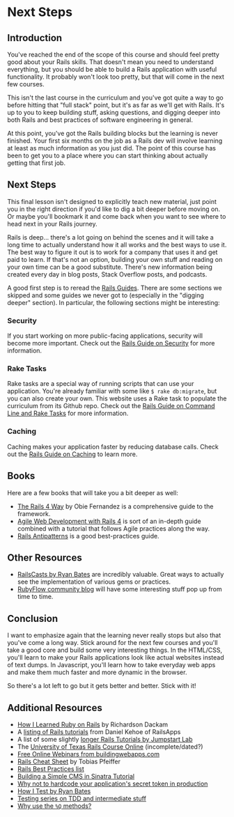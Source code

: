 # Next Steps

## Introduction

You've reached the end of the scope of this course and should feel pretty good about your Rails skills.  That doesn't mean you need to understand everything, but you should be able to build a Rails application with useful functionality.  It probably won't look too pretty, but that will come in the next few courses.

This isn't the last course in the curriculum and you've got quite a way to go before hitting that "full stack" point, but it's as far as we'll get with Rails.  It's up to you to keep building stuff, asking questions, and digging deeper into both Rails and best practices of software engineering in general.

At this point, you've got the Rails building blocks but the learning is never finished.  Your first six months on the job as a Rails dev will involve learning at least as much information as you just did.  The point of this course has been to get you to a place where you can start thinking about actually getting that first job.  

## Next Steps 

This final lesson isn't designed to explicitly teach new material, just point you in the right direction if you'd like to dig a bit deeper before moving on.  Or maybe you'll bookmark it and come back when you want to see where to head next in your Rails journey.  

Rails is deep... there's a lot going on behind the scenes and it will take a long time to actually understand how it all works and the best ways to use it.  The best way to figure it out is to work for a company that uses it and get paid to learn.  If that's not an option, building your own stuff and reading on your own time can be a good substitute.  There's new information being created every day in blog posts, Stack Overflow posts, and podcasts.  

A good first step is to reread the [Rails Guides](http://guides.rubyonrails.org/index.html).  There are some sections we skipped and some guides we never got to (especially in the "digging deeper" section).  In particular, the following sections might be interesting:

### Security

If you start working on more public-facing applications, security will become more important.  Check out the [Rails Guide on Security](http://guides.rubyonrails.org/security.html) for more information.

### Rake Tasks

Rake tasks are a special way of running scripts that can use your application.  You're already familiar with some like `$ rake db:migrate`, but you can also create your own.  This website uses a Rake task to populate the curriculum from its Github repo.  Check out the [Rails Guide on Command Line and Rake Tasks](http://guides.rubyonrails.org/command_line.html) for more information.

### Caching

Caching makes your application faster by reducing database calls.  Check out the [Rails Guide on Caching](http://guides.rubyonrails.org/caching_with_rails.html) to learn more.

## Books

Here are a few books that will take you a bit deeper as well:

* [The Rails 4 Way](https://leanpub.com/tr4w) by Obie Fernandez is a comprehensive guide to the framework.
* [Agile Web Development with Rails 4](http://pragprog.com/book/rails4/agile-web-development-with-rails-4) is sort of an in-depth guide combined with a tutorial that follows Agile practices along the way.
* [Rails Antipatterns](http://www.amazon.com/Rails-AntiPatterns-Refactoring-Addison-Wesley-Professional/dp/0321604814) is a good best-practices guide.

## Other Resources

* [RailsCasts by Ryan Bates](http://railscasts.com/) are incredibly valuable.  Great ways to actually see the implementation of various gems or practices.
* [RubyFlow community blog](http://www.rubyflow.com/) will have some interesting stuff pop up from time to time.

## Conclusion

I want to emphasize again that the learning never really stops but also that you've come a long way.  Stick around for the next few courses and you'll take a good core and build some very interesting things.  In the HTML/CSS, you'll learn to make your Rails applications look like actual websites instead of text dumps.  In Javascript, you'll learn how to take everyday web apps and make them much faster and more dynamic in the browser.  

So there's a lot left to go but it gets better and better.  Stick with it!

## Additional Resources

* [How I Learned Ruby on Rails](https://medium.com/how-i-learned-ruby-rails/e08c94e2a51e) by Richardson Dackam
* A [listing of Rails tutorials](https://tutorials.railsapps.org/rails-tutorial) from Daniel Kehoe of RailsApps
* A list of some slightly [longer Rails Tutorials by Jumpstart Lab](http://tutorials.jumpstartlab.com/)
* The [University of Texas Rails Course Online](http://schneems.com/ut-rails) (incomplete/dated?)
* [Free Online Webinars from buildingwebapps.com](http://www.buildingwebapps.com/)
* [Rails Cheat Sheet](http://pragtob.github.io/rails-beginner-cheatsheet/index.html) by Tobias Pfeiffer
* [Rails Best Practices list](http://rails-bestpractices.com/)
* [Building a Simple CMS in Sinatra Tutorial](http://www.sitepoint.com/a-simple-content-management-system-in-sinatra/)
* [Why not to hardcode your application's secret token in production](http://daniel.fone.net.nz/blog/2013/05/20/a-better-way-to-manage-the-rails-secret-token/)
* [How I Test by Ryan Bates](http://railscasts.com/episodes/275-how-i-test)
* [Testing series on TDD and intermediate stuff](http://www.rubyfocus.biz/class_video/2010/07/19/rails_tdd_class_1.html)
* [Why use the `%Q` methods?](http://stackoverflow.com/questions/10144543/what-is-the-use-case-for-rubys-q-q-quoting-methods)